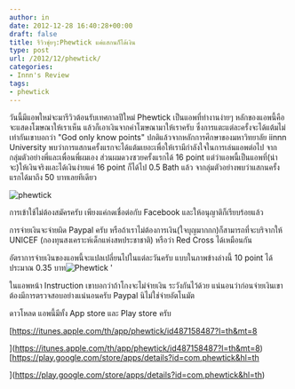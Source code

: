 ```yaml
---
author: in
date: 2012-12-28 16:40:28+00:00
draft: false
title: รีวิวชุ่ยๆ:Phewtick แค่แสกนก็ได้เงิน
type: post
url: /2012/12/phewtick/
categories:
- Innn's Review
tags:
- phewtick
---
```


วันนี้มีแอพใหม่จะมารีวิวต้อนรับเทศกาลปีใหม่ Phewtick เป็นแอพที่ทำงานง่ายๆ หลักของแอพนี้คือจะแสดงโฆษณาให้เราเห็น แล้วก็เอาเงินจากค่าโฆษณามาให้เราครับ ซึ่งการแตะแต่ละครั้งจะได้แต้มไม่เท่ากันเขาบอกว่า "God only know points" ปกติแล้วจากหลักการศึกษาของมหาวิทยาลัย iinnn University พบว่าการแสกนครั้งแรกจะได้แต้มเยอะเพื่อให้เรามีกำลังใจในการเล่นแอพต่อไป จากกลุ่มตัวอย่างพี่และเพื่อนพี่ผมเอง ส่วนผมดวงซวยครั้งแรกได้ 16 point แต่ว่าแอพนี้เป็นแอพที่(น่าจะ)ให้เงินจริงและได้เงินง่ายแค่ 16 point ก็ได้ไป 0.5 Bath แล้ว จากลุ่มตัวอย่างพบว่าแสกนครั้งแรกได้มาถึง 50 บาทเลยทีเดียว

![phewtick](https://www.innnblog.com/wp-content/uploads/2012/12/phewtick1-300x300.png)


<!-- more -->

การเข้าใช้ไม่ต้องสมัครครับ เพียงแค่กดเชื่อต่อกับ Facebook และให้อนุญาติก็เรียบร้อยแล้ว

การจ่ายเงินจะจ่ายผิด Paypal ครับ หรือถ้าเราไม่ต้องการเงิน(ใจบุญมากกก)ก็สามารถที่จะบริจากให้ UNICEF (กองทุนสงเคราะห์เด็กแห่งสหประชาชาติ) หรือว่า Red Cross ได้เหมือนกัน

อัตราการจ่ายเงินของแอพนี้จะแปลเปลี่ยนไปในแต่ละวันครับ แบบในภาพข้างล่างนี้ 10 point ได้ประมาณ 0.35 บาท![Phewtick](https://www.innnblog.com/wp-content/uploads/2012/12/phewtick2-224x300.png)
'

ในแอพหน้า Instruction เขาบอกว่าถ้าโกงจะไม่จ่ายเงิน ระวังกันไว้ด้วย แน่นอนว่าก่อนจ่ายเงินเขาต้องมีการตรวจสอบอย่างแน่นอนครับ Paypal นิไม่ใช่จ่ายอัตโนมัต

ดาวโหลด แอพนี้มีทั้ง App store และ Play store ครับ

[https://itunes.apple.com/th/app/phewtick/id487158487?l=th&mt=8

](https://itunes.apple.com/th/app/phewtick/id487158487?l=th&mt=8)[https://play.google.com/store/apps/details?id=com.phewtick&hl=th

](https://play.google.com/store/apps/details?id=com.phewtick&hl=th)


